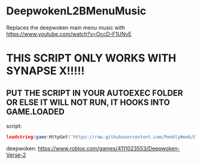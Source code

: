 # DeepwokenL2BMenuMusic
Replaces the deepwoken main menu music with https://www.youtube.com/watch?v=OccD-F1UNvE

# THIS SCRIPT ONLY WORKS WITH SYNAPSE X!!!!!
## PUT THE SCRIPT IN YOUR AUTOEXEC FOLDER OR ELSE IT WILL NOT RUN, IT HOOKS INTO GAME.LOADED

script:
```lua
loadstring(game:HttpGet('https://raw.githubusercontent.com/PeeblyWeeb/DeepwokenL2BMenuMusic/main/DeepwokenL2B.lua'))()
```

deepwoken: https://www.roblox.com/games/4111023553/Deepwoken-Verse-2
